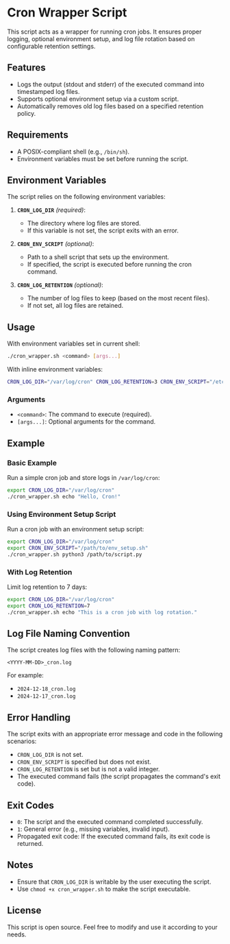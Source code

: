 # Cron Wrapper Script

This script acts as a wrapper for running cron jobs. It ensures proper logging, optional environment setup, and log file rotation based on configurable retention settings.

## Features

- Logs the output (stdout and stderr) of the executed command into timestamped log files.
- Supports optional environment setup via a custom script.
- Automatically removes old log files based on a specified retention policy.

## Requirements

- A POSIX-compliant shell (e.g., `/bin/sh`).
- Environment variables must be set before running the script.

## Environment Variables

The script relies on the following environment variables:

1. **`CRON_LOG_DIR`** *(required)*:
   - The directory where log files are stored.
   - If this variable is not set, the script exits with an error.

2. **`CRON_ENV_SCRIPT`** *(optional)*:
   - Path to a shell script that sets up the environment.
   - If specified, the script is executed before running the cron command.

3. **`CRON_LOG_RETENTION`** *(optional)*:
   - The number of log files to keep (based on the most recent files).
   - If not set, all log files are retained.

## Usage

With environment variables set in current shell:
```sh
./cron_wrapper.sh <command> [args...]
```

With inline environment variables:
```sh
CRON_LOG_DIR="/var/log/cron" CRON_LOG_RETENTION=3 CRON_ENV_SCRIPT="/etc/environment" ./cron_wrapper.sh <command> [args...]
```

### Arguments

- `<command>`: The command to execute (required).
- `[args...]`: Optional arguments for the command.

## Example

### Basic Example
Run a simple cron job and store logs in `/var/log/cron`:

```sh
export CRON_LOG_DIR="/var/log/cron"
./cron_wrapper.sh echo "Hello, Cron!"
```

### Using Environment Setup Script
Run a cron job with an environment setup script:

```sh
export CRON_LOG_DIR="/var/log/cron"
export CRON_ENV_SCRIPT="/path/to/env_setup.sh"
./cron_wrapper.sh python3 /path/to/script.py
```

### With Log Retention
Limit log retention to 7 days:

```sh
export CRON_LOG_DIR="/var/log/cron"
export CRON_LOG_RETENTION=7
./cron_wrapper.sh echo "This is a cron job with log rotation."
```

## Log File Naming Convention

The script creates log files with the following naming pattern:

```
<YYYY-MM-DD>_cron.log
```

For example:

- `2024-12-18_cron.log`
- `2024-12-17_cron.log`

## Error Handling

The script exits with an appropriate error message and code in the following scenarios:

- `CRON_LOG_DIR` is not set.
- `CRON_ENV_SCRIPT` is specified but does not exist.
- `CRON_LOG_RETENTION` is set but is not a valid integer.
- The executed command fails (the script propagates the command's exit code).

## Exit Codes

- `0`: The script and the executed command completed successfully.
- `1`: General error (e.g., missing variables, invalid input).
- Propagated exit code: If the executed command fails, its exit code is returned.

## Notes

- Ensure that `CRON_LOG_DIR` is writable by the user executing the script.
- Use `chmod +x cron_wrapper.sh` to make the script executable.

## License

This script is open source. Feel free to modify and use it according to your needs.